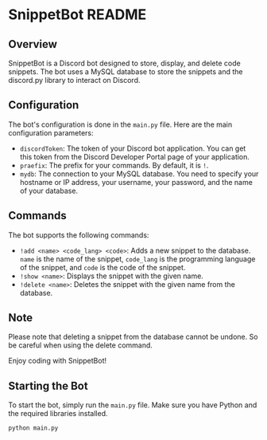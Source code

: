 # SnippetBot README

## Overview

SnippetBot is a Discord bot designed to store, display, and delete code snippets. The bot uses a MySQL database to store the snippets and the discord.py library to interact on Discord.

## Configuration

The bot's configuration is done in the `main.py` file. Here are the main configuration parameters:

- `discordToken`: The token of your Discord bot application. You can get this token from the Discord Developer Portal page of your application.
- `praefix`: The prefix for your commands. By default, it is `!`.
- `mydb`: The connection to your MySQL database. You need to specify your hostname or IP address, your username, your password, and the name of your database.

## Commands

The bot supports the following commands:

- `!add <name> <code_lang> <code>`: Adds a new snippet to the database. `name` is the name of the snippet, `code_lang` is the programming language of the snippet, and `code` is the code of the snippet.
- `!show <name>`: Displays the snippet with the given name.
- `!delete <name>`: Deletes the snippet with the given name from the database.

## Note

Please note that deleting a snippet from the database cannot be undone. So be careful when using the delete command.

Enjoy coding with SnippetBot!

## Starting the Bot

To start the bot, simply run the `main.py` file. Make sure you have Python and the required libraries installed.

```bash
python main.py



